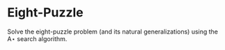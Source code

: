 # Eight-Puzzle
Solve the eight-puzzle problem (and its natural generalizations) using the A⋆ search algorithm.
